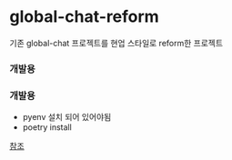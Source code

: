 # global-chat-reform

기존 global-chat 프로젝트를 현업 스타일로 reform한 프로젝트

### 개발용


### 개발용

- pyenv 설치 되어 있어야됨
- poetry install

[참조](https://velog.io/@city7310/series/백엔드가-이정도는-해줘야-함)
